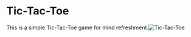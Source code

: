 # Tic-Tac-Toe
This is a simple Tic-Tac-Toe game for mind refreshment.![Tic-Tac-Toe](https://user-images.githubusercontent.com/47687766/172873136-bd3140b1-8716-427e-aa37-42e7d9b19734.png)
